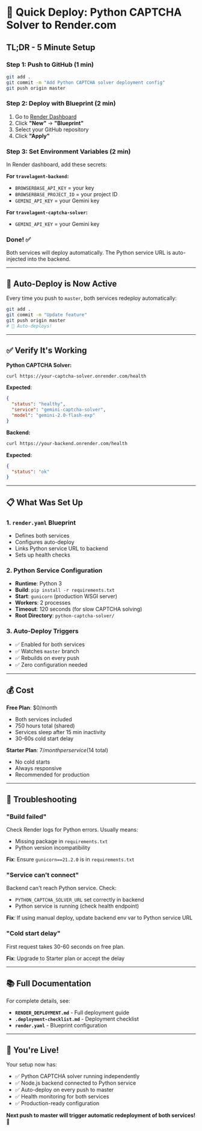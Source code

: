 # 🚀 Quick Deploy: Python CAPTCHA Solver to Render.com

## TL;DR - 5 Minute Setup

### Step 1: Push to GitHub (1 min)

```bash
git add .
git commit -m "Add Python CAPTCHA solver deployment config"
git push origin master
```

### Step 2: Deploy with Blueprint (2 min)

1. Go to [Render Dashboard](https://dashboard.render.com/)
2. Click **"New"** → **"Blueprint"**
3. Select your GitHub repository
4. Click **"Apply"**

### Step 3: Set Environment Variables (2 min)

In Render dashboard, add these secrets:

**For `travelagent-backend`:**
- `BROWSERBASE_API_KEY` = your key
- `BROWSERBASE_PROJECT_ID` = your project ID
- `GEMINI_API_KEY` = your Gemini key

**For `travelagent-captcha-solver`:**
- `GEMINI_API_KEY` = your Gemini key

### Done! ✅

Both services will deploy automatically. The Python service URL is auto-injected into the backend.

---

## 🔄 Auto-Deploy is Now Active

Every time you push to `master`, both services redeploy automatically:

```bash
git add .
git commit -m "Update feature"
git push origin master
# 🎉 Auto-deploys!
```

---

## ✅ Verify It's Working

**Python CAPTCHA Solver:**
```bash
curl https://your-captcha-solver.onrender.com/health
```

**Expected**:
```json
{
  "status": "healthy",
  "service": "gemini-captcha-solver",
  "model": "gemini-2.0-flash-exp"
}
```

**Backend:**
```bash
curl https://your-backend.onrender.com/health
```

**Expected**:
```json
{
  "status": "ok"
}
```

---

## 📋 What Was Set Up

### 1. `render.yaml` Blueprint
- Defines both services
- Configures auto-deploy
- Links Python service URL to backend
- Sets up health checks

### 2. Python Service Configuration
- **Runtime**: Python 3
- **Build**: `pip install -r requirements.txt`
- **Start**: `gunicorn` (production WSGI server)
- **Workers**: 2 processes
- **Timeout**: 120 seconds (for slow CAPTCHA solving)
- **Root Directory**: `python-captcha-solver/`

### 3. Auto-Deploy Triggers
- ✅ Enabled for both services
- ✅ Watches `master` branch
- ✅ Rebuilds on every push
- ✅ Zero configuration needed

---

## 💰 Cost

**Free Plan**: $0/month
- Both services included
- 750 hours total (shared)
- Services sleep after 15 min inactivity
- 30-60s cold start delay

**Starter Plan**: $7/month per service ($14 total)
- No cold starts
- Always responsive
- Recommended for production

---

## 🐛 Troubleshooting

### "Build failed"
Check Render logs for Python errors. Usually means:
- Missing package in `requirements.txt`
- Python version incompatibility

**Fix**: Ensure `gunicorn==21.2.0` is in `requirements.txt`

### "Service can't connect"
Backend can't reach Python service. Check:
- `PYTHON_CAPTCHA_SOLVER_URL` set correctly in backend
- Python service is running (check health endpoint)

**Fix**: If using manual deploy, update backend env var to Python service URL

### "Cold start delay"
First request takes 30-60 seconds on free plan.

**Fix**: Upgrade to Starter plan or accept the delay

---

## 📚 Full Documentation

For complete details, see:
- **`RENDER_DEPLOYMENT.md`** - Full deployment guide
- **`.deployment-checklist.md`** - Deployment checklist
- **`render.yaml`** - Blueprint configuration

---

## 🎉 You're Live!

Your setup now has:
- ✅ Python CAPTCHA solver running independently
- ✅ Node.js backend connected to Python service
- ✅ Auto-deploy on every push to master
- ✅ Health monitoring for both services
- ✅ Production-ready configuration

**Next push to master will trigger automatic redeployment of both services!** 🚀
